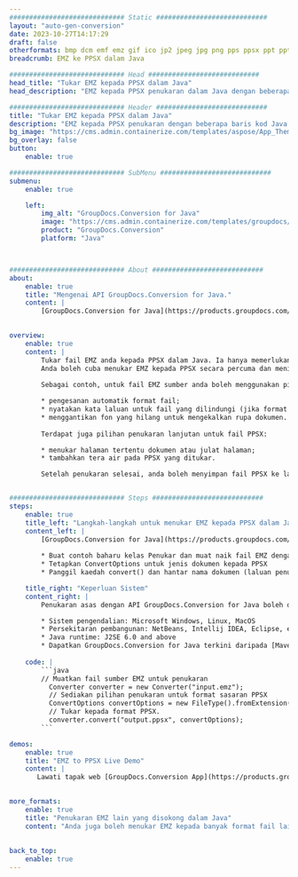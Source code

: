 ```yaml
---
############################# Static ############################
layout: "auto-gen-conversion"
date: 2023-10-27T14:17:29
draft: false
otherformats: bmp dcm emf emz gif ico jp2 jpeg jpg png pps ppsx ppt pptx psb psd svg svgz tga tif tiff webp wmf wmz
breadcrumb: EMZ ke PPSX dalam Java

############################# Head ############################
head_title: "Tukar EMZ kepada PPSX dalam Java"
head_description: "EMZ kepada PPSX penukaran dalam Java dengan beberapa baris kod. Tukar lebih 160 format fail menggunakan API penukaran dokumen GroupDocs untuk Java"

############################# Header ############################
title: "Tukar EMZ kepada PPSX dalam Java"
description: "EMZ kepada PPSX penukaran dengan beberapa baris kod Java."
bg_image: "https://cms.admin.containerize.com/templates/aspose/App_Themes/V3/images/bg/header1.png"
bg_overlay: false
button:
    enable: true

############################# SubMenu ############################
submenu:
    enable: true

    left:
        img_alt: "GroupDocs.Conversion for Java"
        image: "https://cms.admin.containerize.com/templates/groupdocs/images/product-logos/90x90-noborder/groupdocs-conversion-java.png"
        product: "GroupDocs.Conversion"
        platform: "Java"



############################# About ############################
about:
    enable: true
    title: "Mengenai API GroupDocs.Conversion for Java."
    content: |
        [GroupDocs.Conversion for Java](https://products.groupdocs.com/conversion/java/) ialah API penukaran format fail lanjutan untuk menukar antara imej popular dan format dokumen seperti Microsoft Office, OpenDocument, PDF, HTML, e-mel, CAD. dan banyak lagi dengan hanya beberapa baris kod. API asli secara automatik mengesan format dokumen asal dan menawarkan banyak pilihan untuk menyesuaikan dokumen yang ditukar. Bersama-sama dengan fungsi mengekstrak maklumat daripada dokumen, ia juga menyokong caching hasil penukaran ke cakera tempatan secara lalai. Walau bagaimanapun, sebarang jenis storan cache boleh disokong dengan melaksanakan antara muka yang sesuai - Amazon S3, Dropbox, Google Drive, Windows Azure, Reddis atau mana-mana yang lain.
    

overview:
    enable: true
    content: |
        Tukar fail EMZ anda kepada PPSX dalam Java. Ia hanya memerlukan beberapa baris kod Java pada mana-mana platform pilihan anda, seperti Windows, Linux, macOS.
        Anda boleh cuba menukar EMZ kepada PPSX secara percuma dan menilai kualiti hasil penukaran. Bersama-sama dengan skrip penukaran fail mudah, anda boleh mencuba pilihan yang lebih canggih untuk memuatkan fail sumber EMZ dan menyimpan output PPSX. 
        
        Sebagai contoh, untuk fail EMZ sumber anda boleh menggunakan pilihan pemuatan berikut:

        * pengesanan automatik format fail;
        * nyatakan kata laluan untuk fail yang dilindungi (jika format fail menyokongnya);
        * menggantikan fon yang hilang untuk mengekalkan rupa dokumen.
        
        Terdapat juga pilihan penukaran lanjutan untuk fail PPSX:

        * menukar halaman tertentu dokumen atau julat halaman;
        * tambahkan tera air pada PPSX yang ditukar.

        Setelah penukaran selesai, anda boleh menyimpan fail PPSX ke laluan fail setempat anda atau ke mana-mana storan pihak ketiga seperti FTP, Amazon S3, Google Drive, Dropbox dll. Sila ambil perhatian - untuk menukar EMZ kepada PPSX, anda tidak perlu memasang sebarang perisian tambahan, seperti MS Office, Open Office, Adobe Acrobat Reader dsb.


############################# Steps ############################
steps:
    enable: true
    title_left: "Langkah-langkah untuk menukar EMZ kepada PPSX dalam Java"
    content_left: |
        [GroupDocs.Conversion for Java](https://products.groupdocs.com/conversion/java/) membenarkan pembangun menukar fail EMZ kepada PPSX dengan mudah dengan beberapa baris kod.
        
        * Buat contoh baharu kelas Penukar dan muat naik fail EMZ dengan laluan penuh
        * Tetapkan ConvertOptions untuk jenis dokumen kepada PPSX
        * Panggil kaedah convert() dan hantar nama dokumen (laluan penuh) dan format (PPSX) sebagai parameter

    title_right: "Keperluan Sistem"
    content_right: |
        Penukaran asas dengan API GroupDocs.Conversion for Java boleh dilakukan dengan hanya beberapa baris kod. API kami disokong pada semua platform dan sistem pengendalian utama. Sebelum melaksanakan kod di bawah, pastikan anda mempunyai prasyarat berikut dipasang pada sistem anda.

        * Sistem pengendalian: Microsoft Windows, Linux, MacOS
        * Persekitaran pembangunan: NetBeans, Intellij IDEA, Eclipse, etc.
        * Java runtime: J2SE 6.0 and above
        * Dapatkan GroupDocs.Conversion for Java terkini daripada [Maven](https://repository.groupdocs.com/webapp/#/artifacts/browse/tree/General/repo/com/groupdocs/groupdocs-conversion)
         
    code: |
        ```java    
        // Muatkan fail sumber EMZ untuk penukaran
          Converter converter = new Converter("input.emz");
          // Sediakan pilihan penukaran untuk format sasaran PPSX
          ConvertOptions convertOptions = new FileType().fromExtension("ppsx").getConvertOptions();
          // Tukar kepada format PPSX.
          converter.convert("output.ppsx", convertOptions);
        ```

demos:
    enable: true
    title: "EMZ to PPSX Live Demo"
    content: |
       Lawati tapak web [GroupDocs.Conversion App](https://products.groupdocs.app/conversion/family) kami dan cuba EMZ kepada PPSX penukaran sekarang. Demo percuma mempunyai faedah berikut
          

more_formats:
    enable: true
    title: "Penukaran EMZ lain yang disokong dalam Java"
    content: "Anda juga boleh menukar EMZ kepada banyak format fail lain. Sila lihat senarai di bawah."
       
       
back_to_top:
    enable: true
---
```

